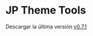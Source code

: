 JP Theme Tools
===========


Descargar la última versión [v0.7.1](https://github.com/jprieton/jp-theme-tools/archive/0.7.1.zip)